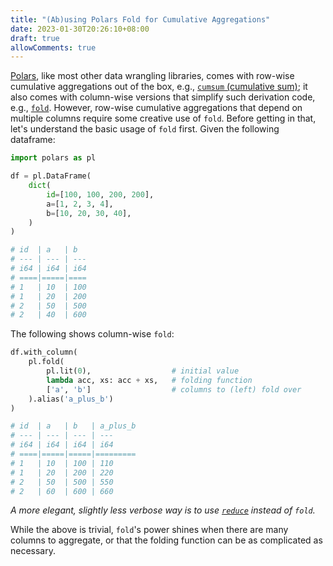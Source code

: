 ```yaml
---
title: "(Ab)using Polars Fold for Cumulative Aggregations"
date: 2023-01-30T20:26:10+08:00
draft: true
allowComments: true
---
```


[Polars][polars], like most other data wrangling libraries, comes with
row-wise cumulative aggregations out of the box, e.g.,
[`cumsum` (cumulative sum)][cumsum]; it also comes with
column-wise versions that simplify such derivation code, e.g.,
[`fold`][fold]. However, row-wise cumulative aggregations that
depend on multiple columns require some creative use of `fold`.
Before getting in that, let's understand the basic usage of `fold`
first. Given the following dataframe:

```python {linenos=table}
import polars as pl

df = pl.DataFrame(
    dict(
        id=[100, 100, 200, 200],
        a=[1, 2, 3, 4],
        b=[10, 20, 30, 40],
    )
)

# id  | a   | b
# --- | --- | ---
# i64 | i64 | i64
# ====|=====|====
# 1   | 10  | 100
# 1   | 20  | 200
# 2   | 50  | 500
# 2   | 40  | 600
```

The following shows column-wise `fold`:

```python {linenos=table}
df.with_column(
    pl.fold(
        pl.lit(0),                  # initial value
        lambda acc, xs: acc + xs,   # folding function
        ['a', 'b']                  # columns to (left) fold over
    ).alias('a_plus_b')
)

# id  | a   | b   | a_plus_b
# --- | --- | --- | ---
# i64 | i64 | i64 | i64
# ====|=====|=====|=========
# 1   | 10  | 100 | 110
# 1   | 20  | 200 | 220
# 2   | 50  | 500 | 550
# 2   | 60  | 600 | 660
```

_A more elegant, slightly less verbose way is to use
[`reduce`][reduce] instead of `fold`._

While the above is trivial, `fold`'s power shines when there are
many columns to aggregate, or that the folding function can be as
complicated as necessary.

[polars]: https://pola.rs
[cumsum]: https://pola-rs.github.io/polars/py-polars/html/reference/expressions/api/polars.Expr.cumsum.html
[fold]: https://pola-rs.github.io/polars/py-polars/html/reference/expressions/api/polars.fold.html
[reduce]: https://pola-rs.github.io/polars/py-polars/html/reference/expressions/api/polars.reduce.html
